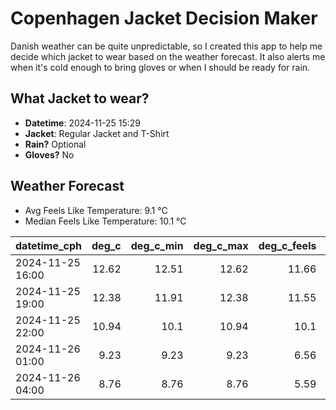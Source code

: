 
# Copenhagen Jacket Decision Maker

Danish weather can be quite unpredictable, so I created this app to help me decide which jacket to wear based on the weather forecast. 
It also alerts me when it's cold enough to bring gloves or when I should be ready for rain.

## What Jacket to wear?

- **Datetime**: 2024-11-25 15:29
- **Jacket**: Regular Jacket and T-Shirt
- **Rain?** Optional
- **Gloves?** No

## Weather Forecast
- Avg Feels Like Temperature: 9.1 °C
- Median Feels Like Temperature: 10.1 °C

| datetime_cph     |   deg_c |   deg_c_min |   deg_c_max |   deg_c_feels | weather   | wind   | rain   |
|:-----------------|--------:|------------:|------------:|--------------:|:----------|:-------|:-------|
| 2024-11-25 16:00 |   12.62 |       12.51 |       12.62 |         11.66 | Clouds    | High   | None   |
| 2024-11-25 19:00 |   12.38 |       11.91 |       12.38 |         11.55 | Rain      | High   | Low    |
| 2024-11-25 22:00 |   10.94 |       10.1  |       10.94 |         10.1  | Rain      | Low    | Low    |
| 2024-11-26 01:00 |    9.23 |        9.23 |        9.23 |          6.56 | Clouds    | High   | None   |
| 2024-11-26 04:00 |    8.76 |        8.76 |        8.76 |          5.59 | Clouds    | High   | None   |
        